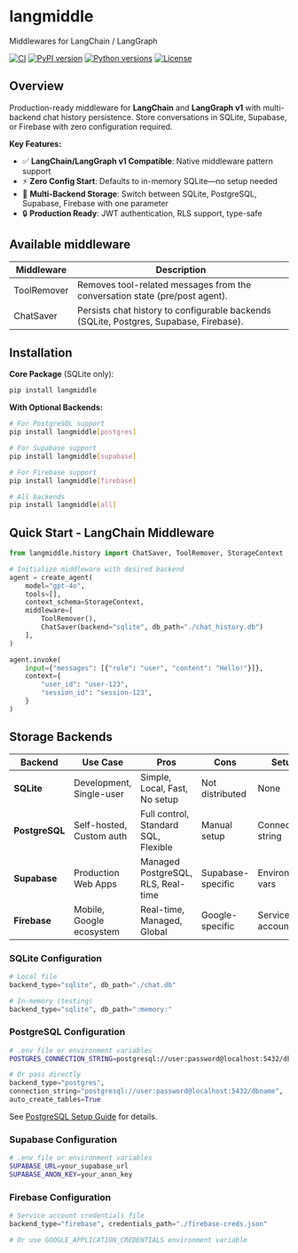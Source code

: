 # langmiddle

Middlewares for LangChain / LangGraph

[![CI](https://github.com/alpha-xone/langmiddle/actions/workflows/ci.yml/badge.svg)](https://github.com/alpha-xone/langmiddle/actions/workflows/ci.yml)
[![PyPI version](https://img.shields.io/pypi/v/langmiddle.svg)](https://pypi.org/project/langmiddle/)
[![Python versions](https://img.shields.io/pypi/pyversions/langmiddle.svg)](https://pypi.org/project/langmiddle/)
[![License](https://img.shields.io/github/license/alpha-xone/langmiddle.svg)](https://github.com/alpha-xone/langmiddle/blob/main/LICENSE)

## Overview

Production-ready middleware for **LangChain** and **LangGraph v1** with multi-backend chat history persistence. Store conversations in SQLite, Supabase, or Firebase with zero configuration required.

**Key Features:**
- ✅ **LangChain/LangGraph v1 Compatible**: Native middleware pattern support
- ⚡ **Zero Config Start**: Defaults to in-memory SQLite—no setup needed
- 🔄 **Multi-Backend Storage**: Switch between SQLite, PostgreSQL, Supabase, Firebase with one parameter
- 🔒 **Production Ready**: JWT authentication, RLS support, type-safe

## Available middleware

| Middleware | Description |
|---|---|
| ToolRemover | Removes tool-related messages from the conversation state (pre/post agent). |
| ChatSaver | Persists chat history to configurable backends (SQLite, Postgres, Supabase, Firebase). |

## Installation

**Core Package** (SQLite only):
```bash
pip install langmiddle
```

**With Optional Backends:**
```bash
# For PostgreSQL support
pip install langmiddle[postgres]

# For Supabase support
pip install langmiddle[supabase]

# For Firebase support
pip install langmiddle[firebase]

# All backends
pip install langmiddle[all]
```

## Quick Start - LangChain Middleware

```python
from langmiddle.history import ChatSaver, ToolRemover, StorageContext

# Initialize middleware with desired backend
agent = create_agent(
    model="gpt-4o",
    tools=[],
    context_schema=StorageContext,
    middleware=[
        ToolRemover(),
        ChatSaver(backend="sqlite", db_path="./chat_history.db")
    ],
)

agent.invoke(
    input={"messages": [{"role": "user", "content": "Hello!"}]},
    context={
        "user_id": "user-123",
        "session_id": "session-123",
    }
)
```

## Storage Backends

| Backend  | Use Case | Pros | Cons | Setup |
|----------|----------|------|------|-------|
| **SQLite** | Development, Single-user | Simple, Local, Fast, No setup | Not distributed | None |
| **PostgreSQL** | Self-hosted, Custom auth | Full control, Standard SQL, Flexible | Manual setup | Connection string |
| **Supabase** | Production Web Apps | Managed PostgreSQL, RLS, Real-time | Supabase-specific | Environment vars |
| **Firebase** | Mobile, Google ecosystem | Real-time, Managed, Global | Google-specific | Service account |

### SQLite Configuration

```python
# Local file
backend_type="sqlite", db_path="./chat.db"

# In-memory (testing)
backend_type="sqlite", db_path=":memory:"
```

### PostgreSQL Configuration

```bash
# .env file or environment variables
POSTGRES_CONNECTION_STRING=postgresql://user:password@localhost:5432/dbname
```

```python
# Or pass directly
backend_type="postgres",
connection_string="postgresql://user:password@localhost:5432/dbname",
auto_create_tables=True
```

See [PostgreSQL Setup Guide](docs/POSTGRES_SETUP.md) for details.

### Supabase Configuration

```bash
# .env file or environment variables
SUPABASE_URL=your_supabase_url
SUPABASE_ANON_KEY=your_anon_key
```

### Firebase Configuration

```python
# Service account credentials file
backend_type="firebase", credentials_path="./firebase-creds.json"

# Or use GOOGLE_APPLICATION_CREDENTIALS environment variable
```
